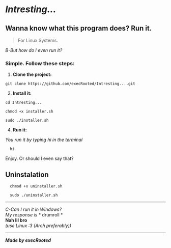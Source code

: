 # *Intresting...*


<h2>Wanna know what this program does? Run it.</h3>

> For Linux Systems.


*B-But how do I even run it?*

<h3>Simple. Follow these steps:</h3>


1. **Clone the project:**

```
git clone https://github.com/execRooted/Intresting....git
```

2. **Install it:**

```
cd Intresting...
```
```
chmod +x installer.sh
```
```
sudo ./installer.sh
```

4. **Run it:**

*You run it by typing hi in the terminal*

      hi

Enjoy. Or should I even say that?

## Uninstalation

  ```
    chmod +x uninstaller.sh
  ```
  ``` 
    sudo ./uninstaller.sh
  ```
---

*C-Can I run it in Windows?* <br>
*My response is*  * drumroll * <br>
**Nah lil bro** <br>
*(use Linux :3 (Arch preferably))*<br>

---

***Made by execRooted***
    
